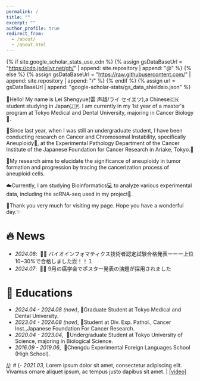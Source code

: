```yaml
---
permalink: /
title: ""
excerpt: ""
author_profile: true
redirect_from: 
  - /about/
  - /about.html
---
```


{% if site.google_scholar_stats_use_cdn %}
{% assign gsDataBaseUrl = "https://cdn.jsdelivr.net/gh/" | append: site.repository | append: "@" %}
{% else %}
{% assign gsDataBaseUrl = "https://raw.githubusercontent.com/" | append: site.repository | append: "/" %}
{% endif %}
{% assign url = gsDataBaseUrl | append: "google-scholar-stats/gs_data_shieldsio.json" %}

<span class='anchor' id='about-me'></span>

👋Hello! My name is Lei Shengyue(雷 声越/ライ セイエツ),a Chinese🇨🇳 student studying in Japan🇯🇵.
I am currently in my 1st year of a master's program at Tokyo Medical and Dental University, majoring in Cancer Biology🧫. 

📅Since last year, when I was still an undergraduate student, I have been conducting research on Cancer and Chromosomal Instability, specifically Aneuploidy🧬, at the Experimental Pathology Department of the Cancer Institute of the Japanese Foundation for Cancer Research in Ariake, Tokyo.📍

🎯My research aims to elucidate the significance of aneuploidy in tumor formation and progression by tracing the cancerization process of aneuploid cells. 

☁️Currently, I am studying Bioinformatics💻 to analyze various experimental data, including the scRNA-seq used in my project📝.

💖Thank you very much for visiting my page. Hope you have a wonderful day.✨

# 🔥 News
- *2024.08*: &nbsp;🎉🎉 バイオインフォマティクス技術者認定試験合格発表ーーー上位10~30%で合格しました🈴！！１
- *2024.07*: &nbsp;🎉🎉 9月の癌学会でポスター発表の演題が採用されました

[//]: # (# 📝 Publications )

[//]: # ()
[//]: # (<div class='paper-box'><div class='paper-box-image'><div><div class="badge">CVPR 2016</div><img src='images/500x300.png' alt="sym" width="100%"></div></div>)

[//]: # (<div class='paper-box-text' markdown="1">)

[//]: # ()
[//]: # ([Deep Residual Learning for Image Recognition]&#40;https://openaccess.thecvf.com/content_cvpr_2016/papers/He_Deep_Residual_Learning_CVPR_2016_paper.pdf&#41;)

[//]: # ()
[//]: # (**Kaiming He**, Xiangyu Zhang, Shaoqing Ren, Jian Sun)

[//]: # ()
[//]: # ([**Project**]&#40;https://scholar.google.com/citations?view_op=view_citation&hl=zh-CN&user=DhtAFkwAAAAJ&citation_for_view=DhtAFkwAAAAJ:ALROH1vI_8AC&#41; <strong><span class='show_paper_citations' data='DhtAFkwAAAAJ:ALROH1vI_8AC'></span></strong>)

[//]: # (- Lorem ipsum dolor sit amet, consectetur adipiscing elit. Vivamus ornare aliquet ipsum, ac tempus justo dapibus sit amet. )

[//]: # (</div>)

[//]: # (</div>)

[//]: # ()
[//]: # (- [Lorem ipsum dolor sit amet, consectetur adipiscing elit. Vivamus ornare aliquet ipsum, ac tempus justo dapibus sit amet]&#40;https://github.com&#41;, A, B, C, **CVPR 2020**)


# 📖 Educations
- *2024.04 - 2024.08 (now)*, 🥼Graduate Student at Tokyo Medical and Dental University.
- *2023.04 - 2024.08 (now)*, 🧬Student at Div. Exp. Pathol., Cancer Inst.,Japanese Foundation For Cancer Research.
- *2020.04 - 2023.04*, &nbsp;🧪Undergraduate Student at Tokyo University of Science, majoring in Biological Science.
- *2016.09 - 2019.06*, &nbsp;🐼Chengdu Experimental Foreign Languages School (High School).


[//]: # (💬 Invited Talks)
[//]: # (- *2021.06*, Lorem ipsum dolor sit amet, consectetur adipiscing elit. Vivamus ornare aliquet ipsum, ac tempus justo dapibus sit amet.)
[//]: # (- *2021.03*, Lorem ipsum dolor sit amet, consectetur adipiscing elit. Vivamus ornare aliquet ipsum, ac tempus justo dapibus sit amet.  \| [\[video\]](https://github.com/)

[//]: # (# 💻 Internships)

[//]: # (- *2019.05 - 2020.02*, [Lorem]&#40;https://github.com/&#41;, China.)
